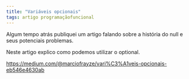 ```yaml
---
title: "Variáveis opcionais"
tags: artigo programaçãofuncional
---
```


Algum tempo atrás publiquei um artigo falando sobre a história do null e seus potenciais problemas.

Neste artigo explico como podemos utilizar o optional.

https://medium.com/@marciofrayze/vari%C3%A1veis-opcionais-eb546e4630ab
